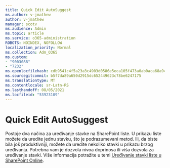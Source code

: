 ```yaml
---
title: Quick Edit AutoSuggest
ms.author: v-jmathew
author: v-jmathew
manager: scotv
ms.audience: Admin
ms.topic: article
ms.service: o365-administration
ROBOTS: NOINDEX, NOFOLLOW
localization_priority: Normal
ms.collection: Adm_O365
ms.custom:
- "9003088"
- "7232"
ms.openlocfilehash: cdb9541c4f5a23a3c4903d0586e5eca105f473a0ab0aca68a948fdcac2363edd
ms.sourcegitcommit: b5f7da89a650d2915dc652449623c78be6247175
ms.translationtype: MT
ms.contentlocale: sr-Latn-RS
ms.lasthandoff: 08/05/2021
ms.locfileid: "53923109"
---
```

# <a name="quick-edit-autosuggest"></a>Quick Edit AutoSuggest

Postoje dva načina za uređivanje stavke na SharePoint liste. U prikazu liste možete da uredite jednu stavku, što je podrazumevani metod. Ili, da biste bila još produktivniji, možete da uredite nekoliko stavki u prikazu brzog uređivanja. Potrebna vam je dozvola nivoa doprinosa ili viša dozvola za uređivanje stavki. Više informacija potražite u temi [Uređivanje stavki liste u SharePoint Online](https://support.microsoft.com/office/dac1a1c3-a80b-4082-ba57-715cf613d0f7).
